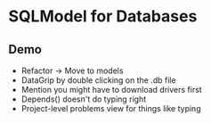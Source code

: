 # SQLModel for Databases


## Demo

- Refactor -> Move to models
- DataGrip by double clicking on the .db file
- Mention you might have to download drivers first
- Depends() doesn't do typing right
- Project-level problems view for things like typing